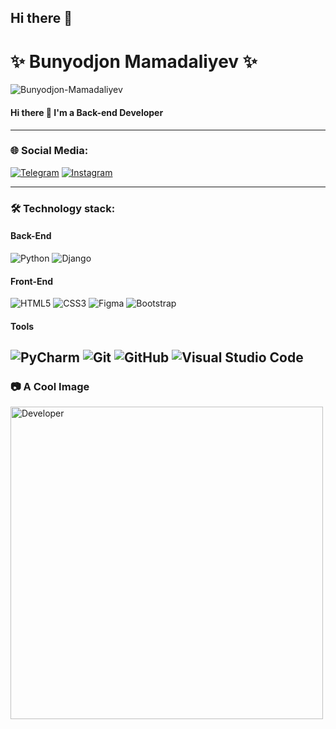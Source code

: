 ## Hi there 👋

# **✨ Bunyodjon Mamadaliyev ✨**

![Bunyodjon-Mamadaliyev](https://link_to_your_image.jpg)


#### Hi there 👋 I'm a Back-end Developer



---

### 🌐 Social Media:
[![Telegram](https://img.shields.io/badge/Telegram-blue?logo=telegram&logoColor=white)](https://t.me/Bunyodjon_mamadaliyev)
[![Instagram](https://img.shields.io/badge/Instagram-red?logo=instagram&logoColor=white)](https://instagram.com/Bunyodjon_mamadaliyev_)

---

### 🛠️ Technology stack:
#### Back-End
![Python](https://img.shields.io/badge/-Python-blue?logo=python&logoColor=white)
![Django](https://img.shields.io/badge/-Django-green?logo=django&logoColor=white)


#### Front-End
![HTML5](https://img.shields.io/badge/-HTML5-orange?logo=html5&logoColor=white)
![CSS3](https://img.shields.io/badge/-CSS3-blue?logo=css3&logoColor=white)
![Figma](https://img.shields.io/badge/-Figma-purple?logo=figma&logoColor=white)
![Bootstrap](https://img.shields.io/badge/-Bootstrap-purple?logo=bootstrap&logoColor=white)

#### Tools
![PyCharm](https://img.shields.io/badge/-PyCharm-green?logo=pycharm&logoColor=white)
![Git](https://img.shields.io/badge/-Git-red?logo=git&logoColor=white)
![GitHub](https://img.shields.io/badge/-GitHub-black?logo=github&logoColor=white)
![Visual Studio Code](https://img.shields.io/badge/-Visual_Studio_Code-blue?logo=visualstudiocode&logoColor=white)
---

### 📷 A Cool Image
<img src="https://your_image_link_here" alt="Developer" width="500px">

